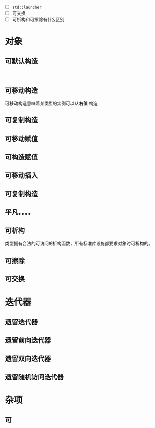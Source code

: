 - [ ] `std::launcher`
- [ ] 可交换
- [ ] 可析构和可擦除有什么区别

# 对象

## 可默认构造

​	

## 可移动构造

可移动构造意味着某类型的实例可以从**右值** 构造

## 可复制构造

## 可移动赋值

## 可构造赋值

## 可移动插入

## 可复制构造

## 平凡。。。。

## 可析构

类型拥有合法的可访问的析构函数，所有标准库设施都要求对象时可析构的。

## 可擦除



## 可交换

# 迭代器

## 遗留迭代器

## 遗留前向迭代器

## 遗留双向迭代器

## 遗留随机访问迭代器

# 杂项

## 可
